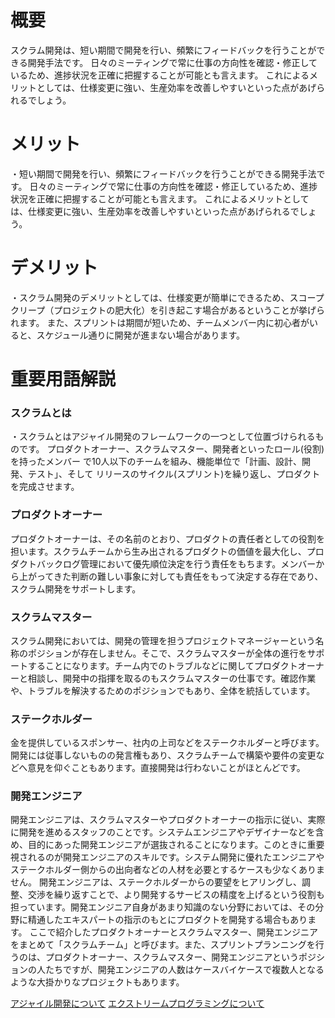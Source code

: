 # 概要
スクラム開発は、短い期間で開発を行い、頻繁にフィードバックを行うことができる開発手法です。 日々のミーティングで常に仕事の方向性を確認・修正しているため、進捗状況を正確に把握することが可能とも言えます。 これによるメリットとしては、仕様変更に強い、生産効率を改善しやすいといった点があげられるでしょう。
# メリット
・短い期間で開発を行い、頻繁にフィードバックを行うことができる開発手法です。 日々のミーティングで常に仕事の方向性を確認・修正しているため、進捗状況を正確に把握することが可能とも言えます。 これによるメリットとしては、仕様変更に強い、生産効率を改善しやすいといった点があげられるでしょう。
# デメリット
・スクラム開発のデメリットとしては、仕様変更が簡単にできるため、スコープクリープ（プロジェクトの肥大化）を引き起こす場合があるということが挙げられます。 また、スプリントは期間が短いため、チームメンバー内に初心者がいると、スケジュール通りに開発が進まない場合があります。
# 重要用語解説
### スクラムとは
・スクラムとはアジャイル開発のフレームワークの一つとして位置づけられるものです。
プロダクトオーナー、スクラムマスター、開発者といったロール(役割)を持ったメンバー
で10人以下のチームを組み、機能単位で「計画、設計、開発、テスト」、そして
リリースのサイクル(スプリント)を繰り返し、プロダクトを完成させます。
### プロダクトオーナー
プロダクトオーナーは、その名前のとおり、プロダクトの責任者としての役割を担います。スクラムチームから生み出されるプロダクトの価値を最大化し、プロダクトバックログ管理において優先順位決定を行う責任をもちます。メンバーから上がってきた判断の難しい事象に対しても責任をもって決定する存在であり、スクラム開発をサポートします。
### スクラムマスター
スクラム開発においては、開発の管理を担うプロジェクトマネージャーという名称のポジションが存在しません。そこで、スクラムマスターが全体の進行をサポートすることになります。チーム内でのトラブルなどに関してプロダクトオーナーと相談し、開発中の指揮を取るのもスクラムマスターの仕事です。確認作業や、トラブルを解決するためのポジションでもあり、全体を統括しています。
### ステークホルダー
金を提供しているスポンサー、社内の上司などをステークホルダーと呼びます。開発には従事しないものの発言権もあり、スクラムチームで構築や要件の変更などへ意見を仰ぐこともあります。直接開発は行わないことがほとんどです。
### 開発エンジニア
開発エンジニアは、スクラムマスターやプロダクトオーナーの指示に従い、実際に開発を進めるスタッフのことです。システムエンジニアやデザイナーなどを含め、目的にあった開発エンジニアが選抜されることになります。このときに重要視されるのが開発エンジニアのスキルです。システム開発に優れたエンジニアやステークホルダー側からの出向者などの人材を必要とするケースも少なくありません。
開発エンジニアは、ステークホルダーからの要望をヒアリングし、調整、交渉を繰り返すことで、より開発するサービスの精度を上げるという役割も担っています。開発エンジニア自身があまり知識のない分野においては、その分野に精通したエキスパートの指示のもとにプロダクトを開発する場合もあります。
ここで紹介したプロダクトオーナーとスクラムマスター、開発エンジニアをまとめて「スクラムチーム」と呼びます。また、スプリントプランニングを行うのは、プロダクトオーナー、スクラムマスター、開発エンジニアというポジションの人たちですが、開発エンジニアの人数はケースバイケースで複数人となるような大掛かりなプロジェクトもあります。


[アジャイル開発について](アジャイル開発.md/)
[エクストリームプログラミングについて](エクストリームプログラミング.md/)
